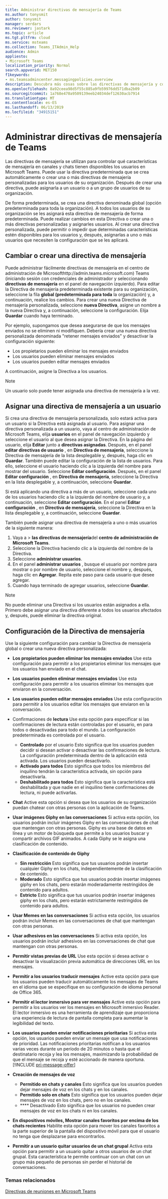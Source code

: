 ```yaml
---
title: Administrar directivas de mensajería de Teams
ms.author: tonysmit
author: tonysmit
manager: serdars
ms.reviewer: jastark
ms.topic: article
ms.tgt.pltfrm: cloud
ms.service: msteams
ms.collection: Teams_ITAdmin_Help
audience: Admin
appliesto:
- Microsoft Teams
localization_priority: Normal
search.appverid: MET150
f1keywords:
- ms.teamsadmincenter.messagingpolicies.overview
description: Descubra más cosas sobre las directivas de mensajería y cómo se pueden usar para controlar los mensajes de chats en Teams.
ms.openlocfilehash: 8a92ceea98d5f55c885a9fb59976dd571dba2b09
ms.sourcegitcommit: 1a768e470a9509139eeb24034def12630acb7914
ms.translationtype: MT
ms.contentlocale: es-ES
ms.lasthandoff: 06/13/2019
ms.locfileid: "34915151"
---
```

# <a name="manage-messaging-policies-in-teams"></a>Administrar directivas de mensajería de Teams

<!--- Add zone marker here--->

Las directivas de mensajería se utilizan para controlar qué características de mensajería en canales y chats tienen disponibles los usuarios en Microsoft Teams. Puede usar la directiva predeterminada que se crea automáticamente o crear una o más directivas de mensajería personalizadas para los usuarios de su organización. Después de crear una directiva, puede asignarla a un usuario o a un grupo de usuarios de su organización.

De forma predeterminada, se crea una directiva denominada global (opción predeterminada para toda la organización). A todos los usuarios de su organización se les asignará esta directiva de mensajería de forma predeterminada. Puede realizar cambios en esta Directiva o crear una o más directivas personalizadas y asignarles usuarios. Al crear una directiva personalizada, puede permitir o impedir que determinadas características estén disponibles para los usuarios y, después, asignarlas a uno o más usuarios que necesiten la configuración que se les aplicará. 

## <a name="change-or-create-a-messaging-policy"></a>Cambiar o crear una directiva de mensajería

Puede administrar fácilmente directivas de mensajería en el centro de administración de Microsofthttp://admin.teams.microsoft.com) Teams (iniciando sesión con credenciales de administrador y seleccionando **directivas de mensajería** en el panel de navegación izquierdo). Para editar la Directiva de mensajería predeterminada existente para su organización, seleccione la fila **global (predeterminada para toda** la organización) y, a continuación, realice los cambios. Para crear una nueva Directiva de mensajería personalizada, seleccione **nueva Directiva**, asigne un nombre a la nueva Directiva y, a continuación, seleccione la configuración. Elija **Guardar** cuando haya terminado.

Por ejemplo, supongamos que desea asegurarse de que los mensajes enviados no se eliminen ni modifiquen. Debería crear una nueva directiva personalizada denominada "retener mensajes enviados" y desactivar la configuración siguiente:

- Los propietarios pueden eliminar los mensajes enviados
- Los usuarios pueden eliminar mensajes enviados
- Los usuarios pueden editar mensajes enviados

A continuación, asigne la Directiva a los usuarios.

> [!NOTE] 
> Un usuario solo puede tener asignada una directiva de mensajería a la vez.
 
## <a name="assign-a-messaging-policy-to-a-user"></a>Asignar una directiva de mensajería a un usuario

Si crea una directiva de mensajería personalizada, solo estará activa para un usuario si la Directiva está asignada al usuario. Para asignar una directiva personalizada a un usuario, vaya al centro de administración de Microsoft Teams, elija **usuarios** en el panel de navegación izquierdo y seleccione el usuario al que desea asignar la Directiva. En la página del usuario, elija **Editar** junto a **directivas asignadas**. Después, en el panel **editar directivas de usuario** , en **Directiva de mensajería**, seleccione la Directiva de mensajería de la lista desplegable y, después, haga clic en **Guardar**. También puede editar la configuración de la lista de usuarios. Para ello, seleccione el usuario haciendo clic a la izquierda del nombre para mostrar del usuario. Seleccione **Editar configuración**. Después, en el panel **Editar configuración** , en **Directiva de mensajería**, seleccione la Directiva en la lista desplegable y, a continuación, seleccione **Guardar**.

Si está aplicando una directiva a más de un usuario, seleccione cada uno de los usuarios haciendo clic a la izquierda del nombre de usuario y, a continuación, seleccione **Editar configuración**. En el panel **Editar configuración** , en **Directiva de mensajería**, seleccione la Directiva en la lista desplegable y, a continuación, seleccione **Guardar**.

También puede asignar una directiva de mensajería a uno o más usuarios de la siguiente manera:

1. Vaya a > **las directivas de mensajería**del **centro de administración de Microsoft Teams**.
2. Seleccione la Directiva haciendo clic a la izquierda del nombre de la Directiva.
3. Seleccione **administrar usuarios**.
4. En el panel **administrar usuarios** , busque el usuario por nombre para mostrar o por nombre de usuario, seleccione el nombre y, después, haga clic en **Agregar**. Repita este paso para cada usuario que desee agregar.
5. Cuando haya terminado de agregar usuarios, seleccione **Guardar**.

> [!NOTE]
> No puede eliminar una Directiva si los usuarios están asignados a ella. Primero debe asignar una directiva diferente a todos los usuarios afectados y, después, puede eliminar la directiva original.

<!--- End zone marker here--->

## <a name="messaging-policy-settings"></a>Configuración de la Directiva de mensajería

Use la siguiente configuración para cambiar la Directiva de mensajería global o crear una nueva directiva personalizada:

- **Los propietarios pueden eliminar los mensajes enviados**  Use esta configuración para permitir a los propietarios eliminar los mensajes que los usuarios han enviado en el chat.
- **Los usuarios pueden eliminar mensajes enviados** Use esta configuración para permitir a los usuarios eliminar los mensajes que enviaron en la conversación.
- **Los usuarios pueden editar mensajes enviados** Use esta configuración para permitir a los usuarios editar los mensajes que enviaron en la conversación.
- Confirmaciones de **lectura** Use esta opción para especificar si las confirmaciones de lectura están controladas por el usuario, en para todos o desactivadas para todo el mundo. La configuración predeterminada es controlada por el usuario. 
    - **Controlado** por el usuario Esto significa que los usuarios pueden decidir si desean activar o desactivar las confirmaciones de lectura. La configuración predeterminada dentro de la aplicación está activada. Los usuarios pueden desactivarlo.
    - **Activado para todos** Esto significa que todos los miembros del inquilino tendrán la característica activada, sin opción para desactivarla. 
    - **Deshabilitado para todos** Esto significa que la característica está deshabilitada y que nadie en el inquilino tiene confirmaciones de lectura, ni puede activarlas. 
<a name="bkchat"> </a>

- **Chat** Active esta opción si desea que los usuarios de su organización puedan chatear con otras personas con la aplicación de Teams.
- **Usar imágenes Giphy en las conversaciones** Si activa esta opción, los usuarios podrán incluir imágenes Giphy en las conversaciones de chat que mantengan con otras personas. Giphy es una base de datos en línea y un motor de búsqueda que permite a los usuarios buscar y compartir archivos GIF animados. A cada Giphy se le asigna una clasificación de contenido.
- **Clasificación de contenido de Giphy** 
    - **Sin restricción** Esto significa que tus usuarios podrán insertar cualquier Giphy en los chats, independientemente de la clasificación de contenido.
    - **Moderado**  Esto significa que tus usuarios podrán insertar imágenes giphy en los chats, pero estarán moderadamente restringidos de contenido para adultos.
    - **Estricto**  Esto significa que tus usuarios podrán insertar imágenes giphy en los chats, pero estarán estrictamente restringidos de contenido para adultos.
- **Usar Memes en las conversaciones** Si activa esta opción, los usuarios podrán incluir Memes en las conversaciones de chat que mantengan con otras personas. 
- **Usar adhesivos en las conversaciones** Si activa esta opción, los usuarios podrán incluir adhesivos en las conversaciones de chat que mantengan con otras personas.
- **Permitir vistas previas de URL** Use esta opción si desea activar o desactivar la visualización previa automática de direcciones URL en los mensajes.
- **Permitir a los usuarios traducir mensajes** Active esta opción para que los usuarios pueden traducir automáticamente los mensajes de Teams en el idioma que se especifique en su configuración de idioma personal de Office 365.
- **Permitir el lector inmersivo para ver mensajes** Active esta opción para permitir a los usuarios ver los mensajes en Microsoft inmersivo Reader. El lector inmersivo es una herramienta de aprendizaje que proporciona una experiencia de lectura de pantalla completa para aumentar la legibilidad del texto.
- **Los usuarios pueden enviar notificaciones prioritarias** Si activa esta opción, los usuarios pueden enviar un mensaje que usa notificaciones de prioridad. Las notificaciones prioritarias notifican a los usuarios varias veces durante un período de 20 minutos o hasta que el destinatario recoja y lea los mensajes, maximizando la probabilidad de que el mensaje se recoja y esté accionado de manera oportuna.   [!INCLUDE [pri-message-offer](includes/pri-message-offer.md)]
- **Creación de mensajes de voz** 
    - **Permitido en chats y canales** Esto significa que los usuarios pueden dejar mensajes de voz en los chats y en los canales.
    - **Permitido solo en chats** Esto significa que los usuarios pueden dejar mensajes de voz en los chats, pero no en los canales.
    - **** Desactivado Esto significa que los usuarios no pueden crear mensajes de voz en los chats ni en los canales.  
- **En dispositivos móviles, Mostrar canales favoritos por encima de los chats recientes** Habilite esta opción para mover los canales favoritos a la parte superior de la pantalla del dispositivo móvil para que el usuario no tenga que desplazarse para encontrarlos. 
- **Permitir a un usuario quitar usuarios de un chat grupal** Activa esta opción para permitir a un usuario quitar a otros usuarios de un chat grupal. Esta característica te permite continuar con un chat con un grupo más pequeño de personas sin perder el historial de conversaciones.

### <a name="related-topics"></a>Temas relacionados
[Directivas de reuniones en Microsoft Teams](meeting-policies-in-teams.md)
